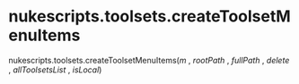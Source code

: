 # nukescripts.toolsets.createToolsetMenuItems
nukescripts.toolsets.createToolsetMenuItems(_m_ , _rootPath_ , _fullPath_ , _delete_ , _allToolsetsList_ , _isLocal_)